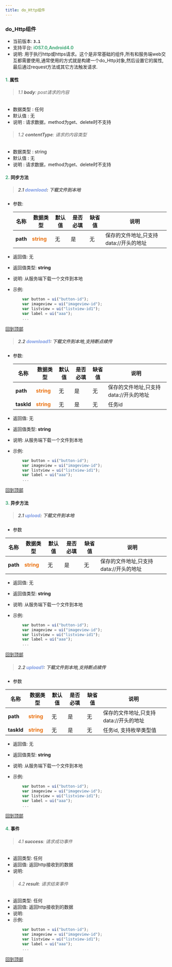 ```yaml
---
title: do_Http组件
---
```

### do_Http组件

* 当前版本: **`3.1`**
* 支持平台: <font color ='#40A977'>**iOS7.0,Android4.0**</font>
* 说明: 用于执行http或https请求。这个是非常基础的组件,所有和服务端web交互都需要使用,通常使用的方式就是构建一个do_Http对象,然后设置它的属性,最后通过request方法或其它方法触发请求.

#### <font color ='#40A977'>**1.**</font> 属性

>###### 1.1 **body**: post请求的内容

- 数据类型 :	任何
- 默认值 : 无
- 说明 :	请求数据，method为get、delete时不支持

>###### 1.2 **contentType**: 请求的内容类型

- 数据类型 :	string
- 默认值 : 无
- 说明 :	请求数据，method为get、delete时不支持

#### <font color ='#40A977'>**2.**</font> 同步方法

>##### 2.1 <font color ='#7E9BE4'>**download**</font>: 下载文件到本地

- 参数:

  名称 | 数据类型 |默认值|是否必填|缺省值|说明
	---- |-------------  |----------|--------------|--------|------
	**path** |<font color ='#EA710F'>**string**</font> | 无 | 是|无|保存的文件地址,只支持data://开头的地址
- 返回值: 无
- 返回值类型: **string**
- 说明: 从服务端下载一个文件到本地
- 示例:

	```javascript
		var button = ui("button-id");
		var imageview = ui("imageview-id");
		var listview = ui("listview-id1");
		var label = ui("aaa");
		...

	```

[回到顶部](#top)
>##### 2.2 <font color ='#7E9BE4'>**download1**</font>: 下载文件到本地,支持断点续传

- 参数:

  名称 | 数据类型 |默认值|是否必填|缺省值|说明
  ---- |-------------  |----------|--------------|--------|------
	**path** |<font color ='#EA710F'>**string**</font> | 无 | 是|无|保存的文件地址,只支持data://开头的地址
	**taskId** |<font color ='#EA710F'>**string**</font> | 无 | 是|无|任务id
- 返回值: 无
- 返回值类型: **string**
- 说明: 从服务端下载一个文件到本地
- 示例:

	```javascript
		var button = ui("button-id");
		var imageview = ui("imageview-id");
		var listview = ui("listview-id1");
		var label = ui("aaa");
		...

	```

[回到顶部](#top)
#### <font color ='#40A977'>**3.**</font> 异步方法

>##### 2.1 <font color ='#7E9BE4'>**upload**</font>: 下载文件到本地

- 参数

 名称 | 数据类型 |默认值|是否必填|缺省值|说明
 ---- |-------------  |----------|--------------|--------|------
**path** |<font color ='#EA710F'>**string**</font> | 无 | 是|无|保存的文件地址,只支持data://开头的地址
- 返回值: 无
- 返回值类型: **string**
- 说明: 从服务端下载一个文件到本地
- 示例:

	```javascript
		var button = ui("button-id");
		var imageview = ui("imageview-id");
		var listview = ui("listview-id1");
		var label = ui("aaa");
		...

	```

[回到顶部](#top)
>##### 2.2 <font color ='#7E9BE4'>**upload1**</font>: 下载文件到本地,支持断点续传

- 参数

 名称 | 数据类型 |默认值|是否必填|缺省值|说明
 ---- |-------------  |----------|--------------|--------|------
**path** |<font color ='#EA710F'>**string**</font> | 无 | 是|无|保存的文件地址,只支持data://开头的地址
**taskId** |<font color ='#EA710F'>**string**</font> | 无 | 是|无|任务id, 支持枚举类型值
- 返回值: 无
- 返回值类型: **string**
- 说明: 从服务端下载一个文件到本地
- 示例:

	```javascript
		var button = ui("button-id");
		var imageview = ui("imageview-id");
		var listview = ui("listview-id1");
		var label = ui("aaa");
		...

	```

[回到顶部](#top)
#### <font color ='#40A977'>**4.**</font> 事件

>###### 4.1 **success**: 请求成功事件

- 返回类型: 任何
- 返回值: 返回http接收到的数据
- 说明:

>###### 4.2 **result**: 请求结束事件

- 返回类型: 任何
- 返回值: 返回http接收到的数据
- 说明:
- 示例:
	```javascript
		var button = ui("button-id");
		var imageview = ui("imageview-id");
		var listview = ui("listview-id1");
		var label = ui("aaa");
		...

	```
[回到顶部](#top)
